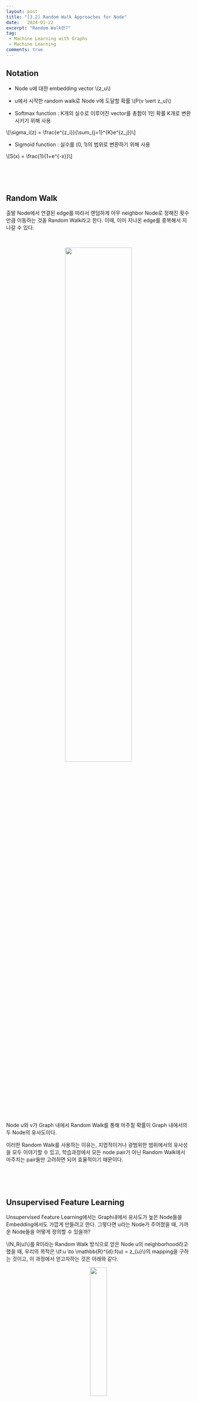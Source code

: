 ```yaml
---
layout: post
title: "[3.2] Random Walk Approaches for Node"
date:   2024-01-22
excerpt: "Random Walk란?"
tag: 
 - Machine Learning with Graphs
 - Machine Learning
comments: true
---
```


## Notation

* Node u에 대한 embedding vector \\(z_u\\)
* u에서 시작한 random walk로 Node v에 도달할 확률 \\(P(v \vert z_u)\\)

* Softmax function : K개의 실수로 이루어진 vector를 총합이 1인 확률 K개로 변환시키기 위해 사용

\\[\sigma_i(z) = \frac{e^{z_i}}{\sum_{j=1}^{K}e^{z_j}}\\]

* Sigmoid function : 실수를 (0, 1)의 범위로 변환하기 위해 사용

\\[S(x) = \frac{1}{1+e^{-x}}\\]

<br>
<br>
<br>

## Random Walk

출발 Node에서 연결된 edge를 따라서 랜덤하게 아무 neighbor Node로 정해진 횟수만큼 이동하는 것을 Random Walk라고 한다. 이때, 이미 지나온 edge를 중복해서 지나갈 수 있다.

<br>

<p align="center">
  <img src="{{site.baseurl}}/assets/img/Random-Walk-Approaches-for-Node/random-walk.png" style="width: 60%"/>
</p>

<br>

Node u와 v가 Graph 내에서 Random Walk를 통해 마주칠 확률이 Graph 내에서의 두 Node의 유사도이다.

이러한 Random Walk를 사용하는 이유는, 지엽적이거나 광범위한 범위에서의 유사성을 모두 이야기할 수 있고, 학습과정에서 모든 node pair가 아닌 Random Walk에서 마주치는 pair들만 고려하면 되어 효율적이기 때문이다.

<br>
<br>
<br>

## Unsupervised Feature Learning

Unsupervised Feature Learning에서는 Graph내에서 유사도가 높은 Node들을 Embedding에서도 가깝게 만들려고 한다. 그렇다면 u라는 Node가 주어졌을 때, 가까운 Node들을 어떻게 정의할 수 있을까?

\\(N_R(u)\\)를 R이라는 Random Walk 방식으로 얻은 Node u의 neighborhood라고 했을 때, 우리의 목적은 \\(f:u \to \mathbb{R}^{d}:f(u) = z_{u}\\)의 mapping을 구하는 것이고, 이 과정에서 얻고자하는 것은 아래와 같다.

<p align="center">
  <img src="{{site.baseurl}}/assets/img/Random-Walk-Approaches-for-Node/math.png" style="width: 30%"/>
</p>

<br>

위 식에서 \\(logP(N_{R}(u) \vert z_u)\\)를 최대로 하는 것이 학습의 목표이다.

이를 위해 먼저 Graph내의 모든 노드 u에서 짧은 고정 길이의 Random walk를 진행하고, 이를 이용해 \\(N_R(u)\\)를 구한다. 이후 위의 식으로 embedding을 최적화하는 것이다.

위 식을 다르게 나타내면 아래와 같다.

<p align="center">
  <img src="{{site.baseurl}}/assets/img/Random-Walk-Approaches-for-Node/math2.png" style="width: 30%"/>
</p>

<br>

여기에 아래와 같이 softmax를 적용하면,

<p align="center">
  <img src="{{site.baseurl}}/assets/img/Random-Walk-Approaches-for-Node/math3.png" style="width: 30%"/>
</p>

<br>

다음과 같은 최종 식이 나온다.

<p align="center">
  <img src="{{site.baseurl}}/assets/img/Random-Walk-Approaches-for-Node/math4.png" style="width: 60%"/>
</p>

<br>

위 식에서 Random walk embedding을 최적화한다는 것은 곧 \\(L\\)을 최소로 만드는 \\(z_u\\)를 찾는 것이다. 하지만 위의 식에서 확인할 수 있듯, \\(V\\)에 속하는 모든 \\(u\\)와 \\(N_{R}(u)\\)에 속하는 모든 \\(v\\)를 확인하는 것은 \\(O(\vert V \vert ^2)\\)만큼의 복잡도를 가진다.

이에 대한 해결책이 Negative sampling이다.

<br>
<br>
<br>

## Negative Sampling

Negative Sampling을 수식으로 설명하면 다음과 같다.

<p align="center">
  <img src="{{site.baseurl}}/assets/img/Random-Walk-Approaches-for-Node/math5.png" style="width: 80%"/>
</p>

<br>

풀어 말하자면, 모든 node에 대해 normalization을 진행하는 것이 아니라, k개의 랜덤한 negative sample(해당 Node와 무관한 Node)들을 추출해 이에 대해서면 normalization을 하는 것이다.

또한 기존에 \\(exp\\)함수로 했던 계산을 \\(\sigma\\)함수로 바꾸었다.

이때, 마지막 \\(n_{i} \sim P_{v}\\)으로 k개를 랜덤 추출할 때는, k가 클수록 robust하지만 negative event에 대해 높은 bias를 가지게 되며, 일반적으로 k = 5 ~ 20으로 지정한다.

<br>
<br>
<br>

## Stochastic Gradient Descent

<br>

<p align="center">
  <img src="{{site.baseurl}}/assets/img/Random-Walk-Approaches-for-Node/math2.png" style="width: 40%"/>
</p>

<br>

위의 objective function을 알고난 후, 이를 최소로 만들기 위해서는 Stochastic Gradient Descent 방법을 사용한다.

Stochastic Gradient Descent는 일반적인 Gradient Descent 방법과 같이 랜덤한 지점에서 시작하여 기울기를 계산하고 크기가 작은 방향으로 한 step을 이동하지만, 이때 모든 범위에 대해 기울기를 계산하지 않고, sampling한 Node에 대해서만 계산을 한다.

<br>

<p align="center">
  <img src="{{site.baseurl}}/assets/img/Random-Walk-Approaches-for-Node/gradient.png" style="width: 70%"/>
</p>

<br>

Random Walk에 대한 요약을 하자면 아래와 같다.

<br>

<p align="center">
  <img src="{{site.baseurl}}/assets/img/Random-Walk-Approaches-for-Node/summary1.png" style="width: 60%"/>
</p>

<br>

이렇게 고정 길이의, 완벽하게(unbiased) 랜덤한 Random Walk보다 혹시 더 좋은 방법은 없을까? 이러한 Random Walk를 더 발전 시킨 방법이 node2vec이다.

<br>
<br>
<br>

## node2vec

node2vec은 biased(확률이 모두 동일하지 않은)하고, 2nd order(직전의 값을 기억하는) walk를 한다.

또한 local한 네트워크에 집중하고 싶은지, global한 네트워크의 view를 보고싶은지에 따라 BFS와 DFS를 선택한다. 

<br>

<p align="center">
  <img src="{{site.baseurl}}/assets/img/Random-Walk-Approaches-for-Node/bfsdfs.png" style="width: 60%"/>
</p>

<br>

이걸 구현하기 위해 p와 q라는 2가지 파라미터를 사용한다.

* p (Return parameter) : 이전 Node로 돌아갈 확률을 정한다.
* q (In-out parameter) : BFS와 DFS의 비율을 정한다.

예를 들어, 이전에 \\(S_1\\) Node에서 현재 W Node로 온 경우에, \\(S_2\\) Node는 \\(S_1\\) Node로부터 W Node와 같은 거리상에 있기 때문에 BFS를 선택하는 것이고, \\(S_3\\) Node는 \\(S_1\\) Node에서부터 더 멀리로 이동하는 것이므로 DFS를 선택하는 것이라고 볼 수 있다. 그리고 \\(S_1\\) Node로 이동하는 것은 이전 Node로 돌아가는 것이므로 아래의 그림처럼 표현할 수 있다.

<br>

<p align="center">
  <img src="{{site.baseurl}}/assets/img/Random-Walk-Approaches-for-Node/node2vec1.png" style="width: 60%"/>
</p>

<br>

이를 구현하기 위해 위에서 언급한 파라미터 p, q는 다음과 같이 사용된다.

<br>

<p align="center">
  <img src="{{site.baseurl}}/assets/img/Random-Walk-Approaches-for-Node/node2vec2.png" style="width: 70%"/>
</p>

<br>

이러한 node2vec 알고리즘은 linear한 시간복잡도를 가지고 있고, 병렬 계산이 가능하다는 장점이 존재한다. 하지만 모든 Node에 대해 개별적인 embedding을 학습시켜야해서 Node의 수가 많은 경우 학습량이 많아진다는 단점 또한 존재한다.

<br>
<br>
<br>

### 출처, 더 궁금하다면?
[Stanford CS224W: ML with Graphs | 2021 | Lecture 3.2-Random Walk Approaches for Node Embeddings](https://youtu.be/Xv0wRy66Big?si=bTuYhoSDgR_9bAH-)